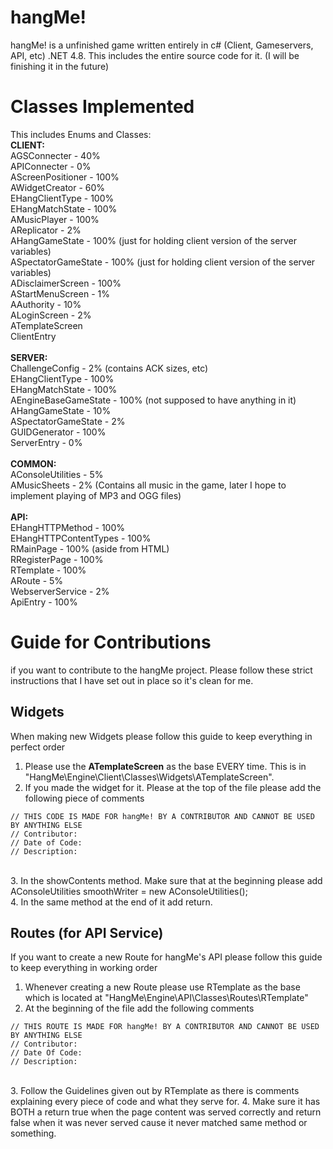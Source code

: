 # hangMe!
hangMe! is a unfinished game written entirely in c# (Client, Gameservers, API, etc) .NET 4.8. This includes the entire source code for it. (I will be finishing it in the future)

# Classes Implemented
This includes Enums and Classes:<br>
**CLIENT:**<br>
AGSConnecter - 40%<br>
APIConnecter - 0%<br>
AScreenPositioner - 100%<br>
AWidgetCreator - 60%<br>
EHangClientType - 100%<br>
EHangMatchState - 100%<br>
AMusicPlayer - 100%<br>
AReplicator - 2%<br>
AHangGameState - 100% (just for holding client version of the server variables)<br>
ASpectatorGameState - 100% (just for holding client version of the server variables)<br>
ADisclaimerScreen - 100%<br>
AStartMenuScreen - 1%<br>
AAuthority - 10%<br>
ALoginScreen - 2%<br>
ATemplateScreen<br>
ClientEntry<br><br>
**SERVER:**<br>
ChallengeConfig - 2% (contains ACK sizes, etc)<br>
EHangClientType - 100%<br>
EHangMatchState - 100%<br>
AEngineBaseGameState - 100% (not supposed to have anything in it)<br>
AHangGameState - 10%<br>
ASpectatorGameState - 2%<br>
GUIDGenerator - 100%<br>
ServerEntry - 0%<br><br>
**COMMON:**<br>
AConsoleUtilities - 5%<br>
AMusicSheets - 2% (Contains all music in the game, later I hope to implement playing of MP3 and OGG files)<br><br>
**API:**<br>
EHangHTTPMethod - 100%<br>
EHangHTTPContentTypes - 100%<br>
RMainPage - 100% (aside from HTML)<br>
RRegisterPage - 100%<br>
RTemplate - 100%<br>
ARoute - 5%<br>
WebserverService - 2%<br>
ApiEntry - 100%

# Guide for Contributions
if you want to contribute to the hangMe project. Please follow these strict instructions that I have set out in place so it's clean for me.

## Widgets
When making new Widgets please follow this guide to keep everything in perfect order<br>
1. Please use the **ATemplateScreen** as the base EVERY time. This is in "HangMe\Engine\Client\Classes\Widgets\ATemplateScreen".<br>
2. If you made the widget for it. Please at the top of the file please add the following piece of comments<br>
```
// THIS CODE IS MADE FOR hangMe! BY A CONTRIBUTOR AND CANNOT BE USED BY ANYTHING ELSE
// Contributor:
// Date of Code:
// Description:
```
<br>
3. In the showContents method. Make sure that at the beginning please add AConsoleUtilities smoothWriter = new AConsoleUtilities();<br>
4. In the same method at the end of it add return.

## Routes (for API Service)
If you want to create a new Route for hangMe's API please follow this guide to keep everything in working order<br>
1. Whenever creating a new Route please use RTemplate as the base which is located at "HangMe\Engine\API\Classes\Routes\RTemplate"<br>
2. At the beginning of the file add the following comments<br>
```
// THIS ROUTE IS MADE FOR hangMe! BY A CONTRIBUTOR AND CANNOT BE USED BY ANYTHING ELSE
// Contributor:
// Date Of Code:
// Description:
```
<br>
3. Follow the Guidelines given out by RTemplate as there is comments explaining every piece of code and what they serve for.
4. Make sure it has BOTH a return true when the page content was served correctly and return false when it was never served cause it never matched same method or something.
